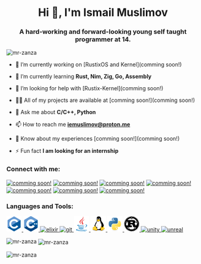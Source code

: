 <h1 align="center">Hi 👋, I'm Ismail Muslimov</h1>
<h3 align="center">A hard-working and forward-looking young self taught programmer at 14.</h3>

<p align="left"> <img src="https://komarev.com/ghpvc/?username=mr-zanza&label=Profile%20views&color=0e75b6&style=flat" alt="mr-zanza" /> </p>

- 🔭 I’m currently working on [RustixOS and Kernel](comming soon!)

- 🌱 I’m currently learning **Rust, Nim, Zig, Go, Assembly**

- 🤝 I’m looking for help with [Rustix-Kernel](comming soon!)

- 👨‍💻 All of my projects are available at [comming soon!](comming soon!)

- 💬 Ask me about **C/C++, Python**

- 📫 How to reach me **iemuslimov@proton.me**

- 📄 Know about my experiences [comming soon!](comming soon!)

- ⚡ Fun fact **I am looking for an internship**

<h3 align="left">Connect with me:</h3>
<p align="left">
<a href="https://codepen.io/comming soon!" target="blank"><img align="center" src="https://raw.githubusercontent.com/rahuldkjain/github-profile-readme-generator/master/src/images/icons/Social/codepen.svg" alt="comming soon!" height="30" width="40" /></a>
<a href="https://dev.to/comming soon!" target="blank"><img align="center" src="https://raw.githubusercontent.com/rahuldkjain/github-profile-readme-generator/master/src/images/icons/Social/devto.svg" alt="comming soon!" height="30" width="40" /></a>
<a href="https://linkedin.com/in/comming soon!" target="blank"><img align="center" src="https://raw.githubusercontent.com/rahuldkjain/github-profile-readme-generator/master/src/images/icons/Social/linked-in-alt.svg" alt="comming soon!" height="30" width="40" /></a>
<a href="https://stackoverflow.com/users/comming soon!" target="blank"><img align="center" src="https://raw.githubusercontent.com/rahuldkjain/github-profile-readme-generator/master/src/images/icons/Social/stack-overflow.svg" alt="comming soon!" height="30" width="40" /></a>
<a href="https://codesandbox.com/comming soon!" target="blank"><img align="center" src="https://raw.githubusercontent.com/rahuldkjain/github-profile-readme-generator/master/src/images/icons/Social/codesandbox.svg" alt="comming soon!" height="30" width="40" /></a>
<a href="https://www.hackerrank.com/comming soon!" target="blank"><img align="center" src="https://raw.githubusercontent.com/rahuldkjain/github-profile-readme-generator/master/src/images/icons/Social/hackerrank.svg" alt="comming soon!" height="30" width="40" /></a>
<a href="https://www.leetcode.com/comming soon!" target="blank"><img align="center" src="https://raw.githubusercontent.com/rahuldkjain/github-profile-readme-generator/master/src/images/icons/Social/leet-code.svg" alt="comming soon!" height="30" width="40" /></a>
</p>

<h3 align="left">Languages and Tools:</h3>
<p align="left"> <a href="https://www.cprogramming.com/" target="_blank" rel="noreferrer"> <img src="https://raw.githubusercontent.com/devicons/devicon/master/icons/c/c-original.svg" alt="c" width="40" height="40"/> </a> <a href="https://www.w3schools.com/cpp/" target="_blank" rel="noreferrer"> <img src="https://raw.githubusercontent.com/devicons/devicon/master/icons/cplusplus/cplusplus-original.svg" alt="cplusplus" width="40" height="40"/> </a> <a href="https://elixir-lang.org" target="_blank" rel="noreferrer"> <img src="https://www.vectorlogo.zone/logos/elixir-lang/elixir-lang-icon.svg" alt="elixir" width="40" height="40"/> </a> <a href="https://git-scm.com/" target="_blank" rel="noreferrer"> <img src="https://www.vectorlogo.zone/logos/git-scm/git-scm-icon.svg" alt="git" width="40" height="40"/> </a> <a href="https://www.java.com" target="_blank" rel="noreferrer"> <img src="https://raw.githubusercontent.com/devicons/devicon/master/icons/java/java-original.svg" alt="java" width="40" height="40"/> </a> <a href="https://www.linux.org/" target="_blank" rel="noreferrer"> <img src="https://raw.githubusercontent.com/devicons/devicon/master/icons/linux/linux-original.svg" alt="linux" width="40" height="40"/> </a> <a href="https://www.python.org" target="_blank" rel="noreferrer"> <img src="https://raw.githubusercontent.com/devicons/devicon/master/icons/python/python-original.svg" alt="python" width="40" height="40"/> </a> <a href="https://www.rust-lang.org" target="_blank" rel="noreferrer"> <img src="https://raw.githubusercontent.com/devicons/devicon/master/icons/rust/rust-plain.svg" alt="rust" width="40" height="40"/> </a> <a href="https://unity.com/" target="_blank" rel="noreferrer"> <img src="https://www.vectorlogo.zone/logos/unity3d/unity3d-icon.svg" alt="unity" width="40" height="40"/> </a> <a href="https://unrealengine.com/" target="_blank" rel="noreferrer"> <img src="https://raw.githubusercontent.com/kenangundogan/fontisto/036b7eca71aab1bef8e6a0518f7329f13ed62f6b/icons/svg/brand/unreal-engine.svg" alt="unreal" width="40" height="40"/> </a> </p>

<p><img align="left" src="https://github-readme-stats.vercel.app/api/top-langs?username=mr-zanza&show_icons=true&locale=en&layout=compact" alt="mr-zanza" /></p>

<p>&nbsp;<img align="center" src="https://github-readme-stats.vercel.app/api?username=mr-zanza&show_icons=true&locale=en" alt="mr-zanza" /></p>

<p><img align="center" src="https://github-readme-streak-stats.herokuapp.com/?user=mr-zanza&" alt="mr-zanza" /></p>

